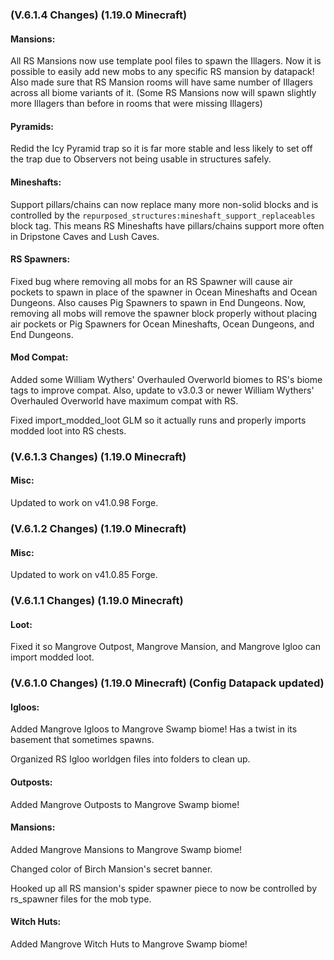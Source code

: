 ### **(V.6.1.4 Changes) (1.19.0 Minecraft)**

#### Mansions:
All RS Mansions now use template pool files to spawn the Illagers. 
 Now it is possible to easily add new mobs to any specific RS mansion by datapack! 
 Also made sure that RS Mansion rooms will have same number of Illagers across all biome variants of it.
 (Some RS Mansions now will spawn slightly more Illagers than before in rooms that were missing Illagers)

#### Pyramids:
Redid the Icy Pyramid trap so it is far more stable and less likely to set off the trap due to Observers not being usable in structures safely.

#### Mineshafts:
Support pillars/chains can now replace many more non-solid blocks and is controlled by the `repurposed_structures:mineshaft_support_replaceables` block tag. 
 This means RS Mineshafts have pillars/chains support more often in Dripstone Caves and Lush Caves.

#### RS Spawners:
Fixed bug where removing all mobs for an RS Spawner will cause air pockets to spawn in place of the spawner in 
 Ocean Mineshafts and Ocean Dungeons. Also causes Pig Spawners to spawn in End Dungeons.
 Now, removing all mobs will remove the spawner block properly without placing air pockets or Pig Spawners
 for Ocean Mineshafts, Ocean Dungeons, and End Dungeons.

#### Mod Compat:
Added some William Wythers' Overhauled Overworld biomes to RS's biome tags to improve compat.
 Also, update to v3.0.3 or newer William Wythers' Overhauled Overworld have maximum compat with RS.

Fixed import_modded_loot GLM so it actually runs and properly imports modded loot into RS chests.


### **(V.6.1.3 Changes) (1.19.0 Minecraft)**

#### Misc:
Updated to work on v41.0.98 Forge.


### **(V.6.1.2 Changes) (1.19.0 Minecraft)**

#### Misc:
Updated to work on v41.0.85 Forge.


### **(V.6.1.1 Changes) (1.19.0 Minecraft)**

#### Loot:
Fixed it so Mangrove Outpost, Mangrove Mansion, and Mangrove Igloo can import modded loot.


### **(V.6.1.0 Changes) (1.19.0 Minecraft) (Config Datapack updated)**

#### Igloos:
Added Mangrove Igloos to Mangrove Swamp biome! Has a twist in its basement that sometimes spawns.

Organized RS Igloo worldgen files into folders to clean up.

#### Outposts:
Added Mangrove Outposts to Mangrove Swamp biome!

#### Mansions:
Added Mangrove Mansions to Mangrove Swamp biome!

Changed color of Birch Mansion's secret banner.

Hooked up all RS mansion's spider spawner piece to now be controlled by rs_spawner files for the mob type.

#### Witch Huts:
Added Mangrove Witch Huts to Mangrove Swamp biome! 
